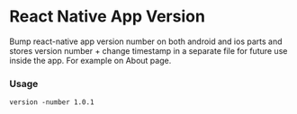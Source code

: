 # React Native App Version

Bump react-native app version number on both android and ios parts and stores version number + change
timestamp in a separate file for future use inside the app. For example on About page.

### Usage

``` 
version -number 1.0.1

```
